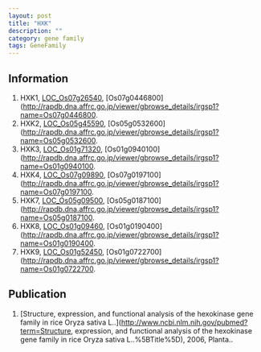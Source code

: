 ```yaml
---
layout: post
title: "HXK"
description: ""
category: gene family
tags: GeneFamily
---
```


## Information
1. HXK1, [LOC_Os07g26540](http://rice.plantbiology.msu.edu/cgi-bin/ORF_infopage.cgi?orf=LOC_Os07g26540), [Os07g0446800](http://rapdb.dna.affrc.go.jp/viewer/gbrowse_details/irgsp1?name=Os07g0446800.
2. HXK2, [LOC_Os05g45590](http://rice.plantbiology.msu.edu/cgi-bin/ORF_infopage.cgi?orf=LOC_Os05g45590), [Os05g0532600](http://rapdb.dna.affrc.go.jp/viewer/gbrowse_details/irgsp1?name=Os05g0532600.
3. HXK3, [LOC_Os01g71320](http://rice.plantbiology.msu.edu/cgi-bin/ORF_infopage.cgi?orf=LOC_Os01g71320), [Os01g0940100](http://rapdb.dna.affrc.go.jp/viewer/gbrowse_details/irgsp1?name=Os01g0940100.
4. HXK4, [LOC_Os07g09890](http://rice.plantbiology.msu.edu/cgi-bin/ORF_infopage.cgi?orf=LOC_Os07g09890), [Os07g0197100](http://rapdb.dna.affrc.go.jp/viewer/gbrowse_details/irgsp1?name=Os07g0197100.
5. HXK7, [LOC_Os05g09500](http://rice.plantbiology.msu.edu/cgi-bin/ORF_infopage.cgi?orf=LOC_Os05g09500), [Os05g0187100](http://rapdb.dna.affrc.go.jp/viewer/gbrowse_details/irgsp1?name=Os05g0187100.
6. HXK8, [LOC_Os01g09460](http://rice.plantbiology.msu.edu/cgi-bin/ORF_infopage.cgi?orf=LOC_Os01g09460), [Os01g0190400](http://rapdb.dna.affrc.go.jp/viewer/gbrowse_details/irgsp1?name=Os01g0190400.
7. HXK9, [LOC_Os01g52450](http://rice.plantbiology.msu.edu/cgi-bin/ORF_infopage.cgi?orf=LOC_Os01g52450), [Os01g0722700](http://rapdb.dna.affrc.go.jp/viewer/gbrowse_details/irgsp1?name=Os01g0722700.

## Publication
1. [Structure, expression, and functional analysis of the hexokinase gene family in rice Oryza sativa L..](http://www.ncbi.nlm.nih.gov/pubmed?term=Structure, expression, and functional analysis of the hexokinase gene family in rice Oryza sativa L..%5BTitle%5D), 2006, Planta..


